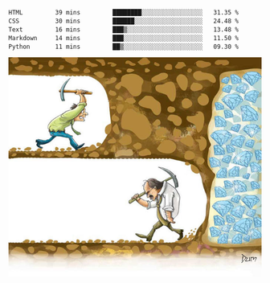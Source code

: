 <!--START_SECTION:waka-->

```txt
HTML         39 mins         ████████░░░░░░░░░░░░░░░░░   31.35 %
CSS          30 mins         ██████░░░░░░░░░░░░░░░░░░░   24.48 %
Text         16 mins         ███▒░░░░░░░░░░░░░░░░░░░░░   13.48 %
Markdown     14 mins         ███░░░░░░░░░░░░░░░░░░░░░░   11.50 %
Python       11 mins         ██▒░░░░░░░░░░░░░░░░░░░░░░   09.30 %
```

<!--END_SECTION:waka-->
![](diamant.jpg)
